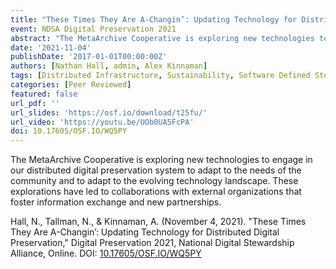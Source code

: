 ```yaml
---
title: "These Times They Are A-Changin’: Updating Technology for Distributed Digital Preservation"
event: NDSA Digital Preservation 2021
abstract: "The MetaArchive Cooperative is exploring new technologies to engage in our distributed digital preservation system to adapt to the needs of the community and to adapt to the evolving technology landscape. These explorations have led to collaborations with external organizations that foster information exchange and new partnerships."
date: '2021-11-04'
publishDate: '2017-01-01T00:00:00Z'
authors: [Nathan Hall, admin, Alex Kinnaman]
tags: [Distributed Infrastructure, Sustainability, Software Defined Storage, Inclusion]
categories: [Peer Reviewed]
featured: false
url_pdf: ''
url_slides: 'https://osf.io/download/t25fu/'
url_video: 'https://youtu.be/UOb0UA5FcPA'
doi: 10.17605/OSF.IO/WQ5PY
---
```

The MetaArchive Cooperative is exploring new technologies to engage in our distributed digital preservation system to adapt to the needs of the community and to adapt to the evolving technology landscape. These explorations have led to collaborations with external organizations that foster information exchange and new partnerships.

Hall, N., Tallman, N., & Kinnaman, A. (November 4, 2021). "These Times They Are A-Changin’: Updating Technology for Distributed Digital Preservation," Digital Preservation 2021, National Digital Stewardship Alliance, Online. DOI: [10.17605/OSF.IO/WQ5PY](https://doi.org/10.17605/OSF.IO/WQ5PY)